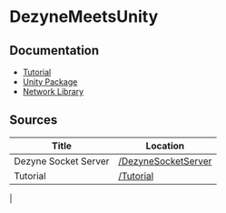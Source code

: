 # DezyneMeetsUnity

## Documentation

* [Tutorial](https://github.com/dezyne/community/DezyneMeetsUnity/Tutorial-Begin.md)
* [Unity Package](https://github.com/dezyne/community/DezyneMeetsUnity/DMUnity.md)
* [Network Library](https://github.com/dezyne/community/DezyneMeetsUnity/DMUNetworkData.md)

## Sources

| Title | Location |
|---|---|
| Dezyne Socket Server | [/DezyneSocketServer](https://github.com/dezyne/community/DezyneMeetsUnity/DezyneSocketServer) |
| Tutorial | [/Tutorial](https://github.com/dezyne/community/DezyneMeetsUnity/Tutorial) |
| 